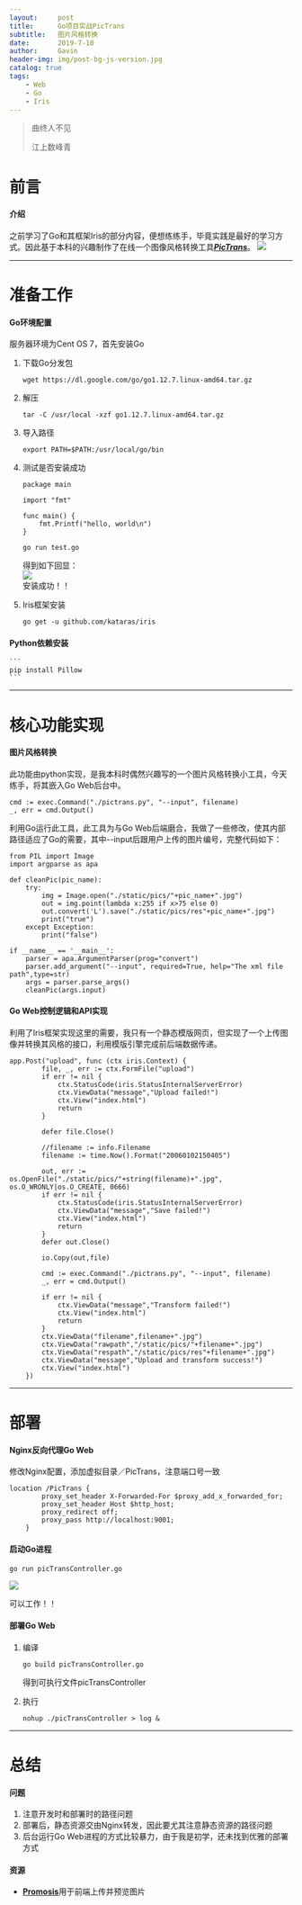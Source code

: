 ```yaml
---
layout:     post
title:      Go项目实战PicTrans
subtitle:   图片风格转换
date:       2019-7-10
author:     Gavin
header-img: img/post-bg-js-version.jpg
catalog: true
tags:
    - Web
    - Go
    - Iris
---
```


> 曲终人不见
> 
> 江上数峰青

# 前言

#### 介绍

之前学习了Go和其框架Iris的部分内容，便想练练手，毕竟实践是最好的学习方式。因此基于本科的兴趣制作了在线一个图像风格转换工具[***PicTrans***](http://45.32.68.50/PicTrans)。
![](http://45.32.68.50/large/006tNc79ly1g4ut49d59wj30rk0gpwnd.jpg)

---

# 准备工作

#### Go环境配置

服务器环境为Cent OS 7，首先安装Go

1. 下载Go分发包

	```
	wget https://dl.google.com/go/go1.12.7.linux-amd64.tar.gz
	```
2. 解压
	
	```
	tar -C /usr/local -xzf go1.12.7.linux-amd64.tar.gz
	```
3. 导入路径
	
	```
	export PATH=$PATH:/usr/local/go/bin
	```  
4. 测试是否安装成功

	```
	package main

	import "fmt"
	
	func main() {
		fmt.Printf("hello, world\n")
	}
	```
	
	```
	go run test.go
	```  
	得到如下回显：  
	![](http://45.32.68.50/large/006tNc79ly1g4upda7refj306z0143yj.jpg)  
	安装成功！！  
5. Iris框架安装
	
	```
	go get -u github.com/kataras/iris
	```  
	
#### Python依赖安装

	```
	pip install Pillow
	```  
	
---

# 核心功能实现

#### 图片风格转换

此功能由python实现，是我本科时偶然兴趣写的一个图片风格转换小工具，今天练手，将其嵌入Go Web后台中。  

```
cmd := exec.Command("./pictrans.py", "--input", filename)
_, err = cmd.Output()
```  

利用Go运行此工具，此工具为与Go Web后端磨合，我做了一些修改，使其内部路径适应了Go的需要，其中--input后跟用户上传的图片编号，完整代码如下：  

```
from PIL import Image
import argparse as apa

def cleanPic(pic_name):
    try:
        img = Image.open("./static/pics/"+pic_name+".jpg")
        out = img.point(lambda x:255 if x>75 else 0) 
        out.convert('L').save("./static/pics/res"+pic_name+".jpg")
        print("true")
    except Exception:
        print("false")

if __name__ == '__main__':
    parser = apa.ArgumentParser(prog="convert")
    parser.add_argument("--input", required=True, help="The xml file path",type=str)
    args = parser.parse_args()
    cleanPic(args.input)
```  

#### Go Web控制逻辑和API实现

利用了Iris框架实现这里的需要，我只有一个静态模版网页，但实现了一个上传图像并转换其风格的接口，利用模版引擎完成前后端数据传递。  

```
app.Post("upload", func (ctx iris.Context) {
		file, _, err := ctx.FormFile("upload")
		if err != nil {
			ctx.StatusCode(iris.StatusInternalServerError)
			ctx.ViewData("message","Upload failed!")
			ctx.View("index.html")
			return
		}

		defer file.Close()

		//filename := info.Filename
		filename :=	time.Now().Format("20060102150405")

		out, err := os.OpenFile("./static/pics/"+string(filename)+".jpg", os.O_WRONLY|os.O_CREATE, 0666)
		if err != nil {
			ctx.StatusCode(iris.StatusInternalServerError)
			ctx.ViewData("message","Save failed!")
			ctx.View("index.html")
			return
		}
		defer out.Close()

		io.Copy(out,file)

		cmd := exec.Command("./pictrans.py", "--input", filename)
		_, err = cmd.Output()

		if err != nil {
			ctx.ViewData("message","Transform failed!")
			ctx.View("index.html")
			return
		}
		ctx.ViewData("filename",filename+".jpg")
		ctx.ViewData("rawpath","/static/pics/"+filename+".jpg")
		ctx.ViewData("respath","/static/pics/res"+filename+".jpg")
		ctx.ViewData("message","Upload and transform success!")
		ctx.View("index.html")
	})
```  

---

# 部署

#### Nginx反向代理Go Web

修改Nginx配置，添加虚拟目录／PicTrans，注意端口号一致  

```
location /PicTrans {
        proxy_set_header X-Forwarded-For $proxy_add_x_forwarded_for;
        proxy_set_header Host $http_host;
        proxy_redirect off;
        proxy_pass http://localhost:9001;
    }
```  

#### 启动Go进程

```
go run picTransController.go
```  

![](http://45.32.68.50/large/006tNc79ly1g4uv1ypqikj30q30gq7cy.jpg)  

可以工作！！  

#### 部署Go Web

1. 编译

	```
	go build picTransController.go
	```  
	得到可执行文件picTransController
2. 执行
	
	```
	nohup ./picTransController > log &
	```  
	
---

# 总结

#### 问题

1. 注意开发时和部署时的路径问题
2. 部署后，静态资源交由Nginx转发，因此要尤其注意静态资源的路径问题
3. 后台运行Go Web进程的方式比较暴力，由于我是初学，还未找到优雅的部署方式

#### 资源

* [**Promosis**](https://github.com/promosis/file-upload-with-preview)用于前端上传并预览图片


